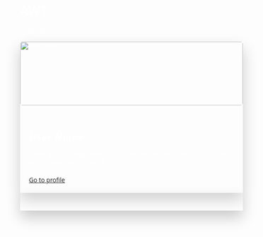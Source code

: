 # AWT
ASSIGNMENT

<!DOCTYPE html>
<html lang="en">
<head>
    <meta charset="UTF-8">
    <meta name="viewport" content="width=device-width, initial-scale=1.0">
    <link rel="stylesheet" href="https://maxcdn.bootstrapcdn.com/bootstrap/4.5.2/css/bootstrap.min.css">
    <link rel="stylesheet" href="https://cdnjs.cloudflare.com/ajax/libs/font-awesome/5.15.1/css/all.min.css">
    <script src="https://ajax.googleapis.com/ajax/libs/jquery/3.5.1/jquery.min.js"></script>
    <script src="https://cdnjs.cloudflare.com/ajax/libs/popper.js/1.16.0/umd/popper.min.js"></script>
    <script src="https://maxcdn.bootstrapcdn.com/bootstrap/4.5.2/js/bootstrap.min.js"></script>
    <title>Social Media Platform</title>
    <style>
        body {
            background-image: url('https://source.unsplash.com/random/1600x900/?nature,technology');
            background-size: cover;
            background-position: center;
            color: #fff;
            font-family: 'Open Sans', sans-serif;
        }
        .card {
            background-color: rgba(255, 255, 255, 0.1);
            border: none;
            box-shadow: 0 16px 32px 0 rgba(0, 0, 0, 0.2);
        }
        .card-img-top {
            width: 100%;
            height: 15vw;
            object-fit: cover;
            border-radius: 5px;
        }
        .card-body {
            padding: 20px;
        }
        .card-title {
            font-size: 1.5rem;
            margin-bottom: 10px;
        }
        .card-text {
            font-size: 0.9rem;
            margin-bottom: 20px;
        }
        .btn-floating {
            position: relative;
            display: inline-flex;
            align-items: center;
            justify-content: center;
            width: 64px;
            height: 64px;
            line-height: 1.875;
            text-align: center;
            vertical-align: middle;
            border-radius: 32px;
            margin: 5px;
            font-size: 24px;
            transition: all 0.3s ease;
        }
        .btn-floating:hover {
            transform: translateY(-2px);
            box-shadow: 0 16px 32px 0 rgba(0, 0, 0, 0.1);
        }
    </style>
</head>
<body>
    <div class="container">
        <div class="row">
            <div class="col-md-4">
                <div class="card mb-4">
                    <img src="https://via.placeholder.com/150" class="card-img-top" alt="User Profile">
                    <div class="card-body">
                        <h5 class="card-title text-primary">User Name</h5>
                        <p class="card-text">Some quick example text to build on the card title and make up the bulk of the card's content.</p>
                        <a href="#" class="btn btn-primary btn-block">Go to profile</a>
                    </div>
                </div>
            </div>
            <div class="col-md-8">
                <div class="card">
                    <div class="card-body">
